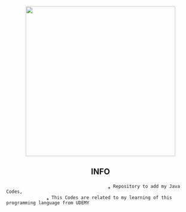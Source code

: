 ### <div align="center"> <img src="https://user-images.githubusercontent.com/78722016/136835588-f83494bc-4b45-4316-acf7-b4853ba84011.jpg" width="400"> </div>
## <div align="center"> INFO </div>
                                          ⁎ Repository to add my Java Codes,
                   ⁎ This Codes are related to my learning of this programming language from UDEMY  
